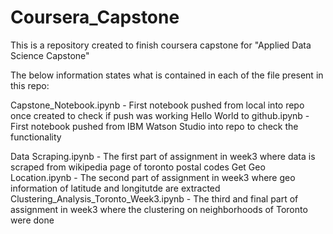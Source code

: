 # Coursera_Capstone
This is a repository created to finish coursera capstone for "Applied Data Science Capstone"

The below information states what is contained in each of the file present in this repo:

Capstone_Notebook.ipynb - First notebook pushed from local into repo once created to check if push was working
Hello World to github.ipynb - First notebook pushed from IBM Watson Studio into repo to check the functionality

Data Scraping.ipynb - The first part of assignment in week3 where data is scraped from wikipedia page of toronto postal codes
Get Geo Location.ipynb - The second part of assignment in week3 where geo information of latitude and longitutde are extracted
Clustering_Analysis_Toronto_Week3.ipynb - The third and final part of assignment in week3 where the clustering on neighborhoods of Toronto were done
